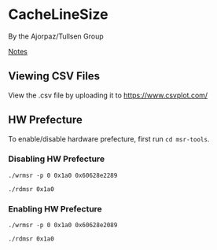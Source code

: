 # CacheLineSize
By the Ajorpaz/Tullsen Group

[Notes](https://docs.google.com/document/d/1To7tvY3saYzxBsnUqYrxLg5Z04TeZs-51bB1LkjfwW8/edit)

## Viewing CSV Files
View the .csv file by uploading it to
https://www.csvplot.com/

## HW Prefecture

To enable/disable hardware prefecture, first run `cd msr-tools`.

### Disabling HW Prefecture
`./wrmsr -p 0 0x1a0 0x60628e2289 `

`./rdmsr 0x1a0`

### Enabling HW Prefecture
`./wrmsr -p 0 0x1a0 0x60628e2089`

`./rdmsr 0x1a0`
